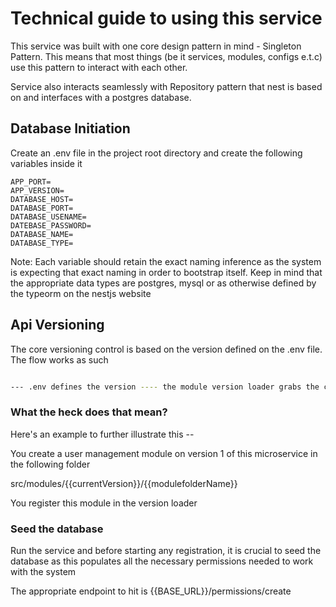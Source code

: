 # Technical guide to using this service

This service was built with one core design pattern in mind - Singleton Pattern. This means that most things (be it services, modules, configs e.t.c) use this pattern to interact with each other.

Service also interacts seamlessly with Repository pattern that nest is based on and interfaces with a postgres database.

## Database Initiation

Create an .env file in the project root directory and create the following variables inside it

```env
APP_PORT=
APP_VERSION=
DATABASE_HOST=
DATABASE_PORT=
DATABASE_USENAME=
DATEBASE_PASSWORD=
DATABASE_NAME=
DATABASE_TYPE=
```

Note: Each variable should retain the exact naming inference as the system is expecting that exact naming in order to bootstrap itself. Keep in mind that the appropriate data types are postgres, mysql or as otherwise defined by the typeorm on the nestjs website

## Api Versioning

The core versioning control is based on the version defined on the .env file. The flow works as such

```bash

--- .env defines the version ---- the module version loader grabs the created version number if it exists ---- version loader loads all the modules inside the version folder

```

### What the heck does that mean?

Here's an example to further illustrate this --

You create a user management module on version 1 of this microservice in the following folder

src/modules/{{currentVersion}}/{{modulefolderName}}

You register this module in the version loader

### Seed the database

Run the service and before starting any registration, it is crucial to seed the database as this populates all the necessary permissions needed to work with the system

The appropriate endpoint to hit is {{BASE_URL}}/permissions/create
